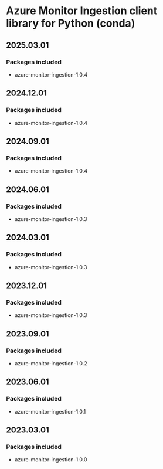 # Azure Monitor Ingestion client library for Python (conda)

## 2025.03.01

### Packages included

- azure-monitor-ingestion-1.0.4

## 2024.12.01

### Packages included

- azure-monitor-ingestion-1.0.4

## 2024.09.01

### Packages included

- azure-monitor-ingestion-1.0.4

## 2024.06.01

### Packages included

- azure-monitor-ingestion-1.0.3

## 2024.03.01

### Packages included

- azure-monitor-ingestion-1.0.3

## 2023.12.01

### Packages included

- azure-monitor-ingestion-1.0.3

## 2023.09.01

### Packages included

- azure-monitor-ingestion-1.0.2

## 2023.06.01

### Packages included

- azure-monitor-ingestion-1.0.1

## 2023.03.01

### Packages included

- azure-monitor-ingestion-1.0.0
